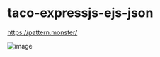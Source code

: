 # taco-expressjs-ejs-json
https://pattern.monster/

![image](https://github.com/rkapril/taco-expressjs-ejs-json/assets/61505106/681bddbb-fbf0-417e-a5e7-8df10e0b98df)


